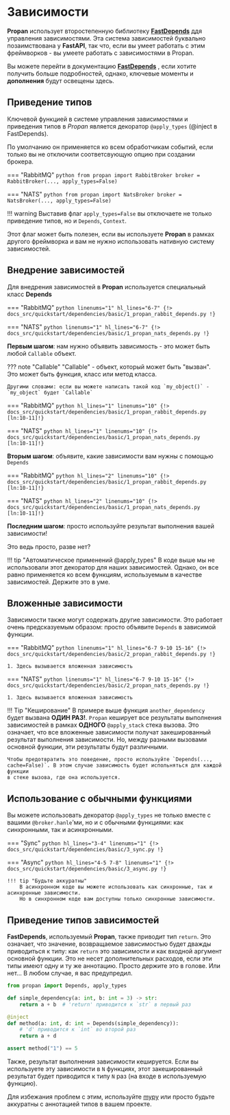 # Зависимости 

**Propan** использует второстепенную библиотеку [**FastDepends**](https://lancetnik.github.io/FastDepends/) ддя управления зависимостями.
Эта система зависимостей буквально позаимствована у **FastAPI**, так что, если вы умеет работать с этим фреймворков - вы умеете работать с зависимостями в Propan.

Вы можете перейти в документацию [**FastDepends**](https://lancetnik.github.io/FastDepends/) , если хотите получить больше подробностей, однако, ключевые моменты и **дополнения** будут освещены здесь.

## Приведение типов

Ключевой функцией в системе управления зависимостями и приведения типов в *Propan* является декоратор `@apply_types` (@inject в FastDepends).

По умолчанию он применяется ко всем обработчикам событий, если только вы не отключили соответсвующую опцию при создании брокера.

=== "RabbitMQ"
    ```python
    from propan import RabbitBroker
    broker = RabbitBroker(..., apply_types=False)
    ```

=== "NATS"
    ```python
    from propan import NatsBroker
    broker = NatsBroker(..., apply_types=False)
    ```

!!! warning
    Выставив флаг `apply_types=False` вы отключаете не только приведение типов, но и `Depends`, `Context`.

Этот флаг может быть полезен, если вы используете **Propan** в рамках другого фреймворка и вам не нужно использовать
нативную систему зависимостей.

## Внедрение зависимостей

Для внедрения зависимостей в **Propan** используется специальный класс **Depends**

=== "RabbitMQ"
    ```python linenums="1" hl_lines="6-7"
    {!> docs_src/quickstart/dependencies/basic/1_propan_rabbit_depends.py !}
    ```

=== "NATS"
    ```python linenums="1" hl_lines="6-7"
    {!> docs_src/quickstart/dependencies/basic/1_propan_nats_depends.py !}
    ```

**Первым шагом**: нам нужно объявить зависимость - это может быть любой `Callable` объект.

??? note "Callable"
    "Callable" - объект, который может быть "вызван". Это может быть функция, класс или метод класса.

    Другими словами: если вы можете написать такой код `my_object()` - `my_object` будет `Callable`

=== "RabbitMQ"
    ```python hl_lines="1" linenums="10"
    {!> docs_src/quickstart/dependencies/basic/1_propan_rabbit_depends.py [ln:10-11]!}
    ```

=== "NATS"
    ```python hl_lines="1" linenums="10"
    {!> docs_src/quickstart/dependencies/basic/1_propan_nats_depends.py [ln:10-11]!}
    ```

**Вторым шагом**: объявите, какие зависимости вам нужны с помощью `Depends`

=== "RabbitMQ"
    ```python hl_lines="2" linenums="10"
    {!> docs_src/quickstart/dependencies/basic/1_propan_rabbit_depends.py [ln:10-11]!}
    ```

=== "NATS"
    ```python hl_lines="2" linenums="10"
    {!> docs_src/quickstart/dependencies/basic/1_propan_nats_depends.py [ln:10-11]!}
    ```

**Последним шагом**: просто используйте результат выполнения вашей зависимости!

Это ведь просто, разве нет?

!!! tip "Автоматическое применений @apply_types"
    В коде выше мы не использовали этот декоратор для наших зависимостей. Однако, он все равно применяется
    ко всем функциям, используемым в качестве зависимостей. Держите это в уме. 

## Вложенные зависимости

Зависимости также могут содержать другие зависимости. Это работает очень предсказуемым образом: просто объявите
`Depends` в зависимой функции.

=== "RabbitMQ"
    ```python linenums="1" hl_lines="6-7 9-10 15-16"
    {!> docs_src/quickstart/dependencies/basic/2_propan_rabbit_depends.py !}
    ```

    1. Здесь вызывается вложенная зависимость

=== "NATS"
    ```python linenums="1" hl_lines="6-7 9-10 15-16"
    {!> docs_src/quickstart/dependencies/basic/2_propan_nats_depends.py !}
    ```

    1. Здесь вызывается вложенная зависимость

!!! Tip "Кеширование"
    В примере выше функция `another_dependency` будет вызвана **ОДИН РАЗ!**.
    `Propan` кеширует все результаты выполнения зависимостей в рамках **ОДНОГО** `@apply_stack` стека вызова.
    Это означает, что все вложенные зависимости получат закешированный результат выполнения зависимости.
    Но, между разными вызовами основной функции, эти результаты будут различными.

    Чтобы предотвратить это поведение, просто используйте `Depends(..., cache=False)`. В этом случае зависимость будет испольняться для каждой функции
    в стеке вызова, где она используется.


## Использование с обычными функциями

Вы можете использовать декоратор `@apply_types` не только вместе с вашими `@broker.hanle`'ми, но и с обычными функциями: как синхронными, так и асинхронными.

=== "Sync"
    ```python hl_lines="3-4" linenums="1"
    {!> docs_src/quickstart/dependencies/basic/3_sync.py !}
    ```

=== "Async"
    ```python hl_lines="4-5 7-8" linenums="1"
    {!> docs_src/quickstart/dependencies/basic/3_async.py !}
    ```

    !!! tip "Будьте аккуратны"
        В асинхронном коде вы можете использовать как синхронные, так и асинхронные зависимости.
        Но в синхронном коде вам доступны только синхронные зависимости.

## Приведение типов зависимостей

**FastDepends**, используемый **Propan**, также приводит тип `return`. Это означает, что значение, возвращаемое зависимостью будет
дважды приводиться к типу: как `return` это зависимости и как входной аргумент основной функции. Это не несет дополнительных расходов, если
эти типы имеют одну и ту же аннотацию. Просто держите это в голове. Или нет... В любом случае, я вас предупредил.

```python linenums="1"
from propan import Depends, apply_types

def simple_dependency(a: int, b: int = 3) -> str:
    return a + b  # 'return' приводится к `str` в первый раз

@inject
def method(a: int, d: int = Depends(simple_dependency)):
    # 'd' приводится к `int` во второй раз
    return a + d

assert method("1") == 5
```

Также, результат выполнения зависимости кешируется. Если вы используете эту зависимости в `N` функциях,
этот закешированный результат будет приводится к типу `N` раз (на входе в используемую функцию).

Для избежания проблем с этим, используйте [mypy](https://www.mypy-lang.org) или просто будьте аккуратны с аннотацией
типов в вашем проекте.